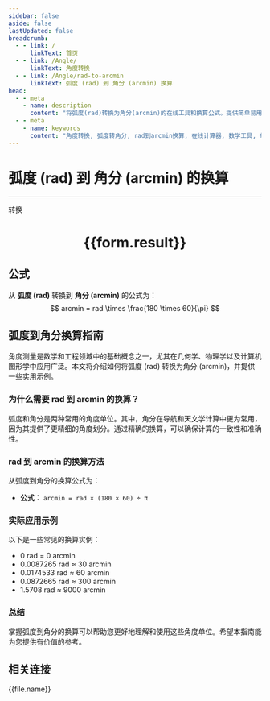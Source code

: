 ```yaml
---
sidebar: false
aside: false
lastUpdated: false
breadcrumb:
  - - link: /
      linkText: 首页
  - - link: /Angle/
      linkText: 角度转换
  - - link: /Angle/rad-to-arcmin
      linkText: 弧度 (rad) 到 角分 (arcmin) 换算
head:
  - - meta
    - name: description
      content: "将弧度(rad)转换为角分(arcmin)的在线工具和换算公式。提供简单易用的角度单位转换计算器。"
  - - meta
    - name: keywords
      content: "角度转换, 弧度转角分, rad到arcmin换算, 在线计算器, 数学工具, 单位转换"
---
```

# 弧度 (rad) 到 角分 (arcmin) 的换算
---
<script setup>
import { onMounted, reactive, inject, ref } from 'vue'
import { NButton, NForm, NFormItem, NInput, NInputNumber, NSelect, NCard, useMessage,NGrid ,NGi } from 'naive-ui'
import { defineClientComponent } from 'vitepress'
import { Angle } from '../../files';
const convert = inject('convert')

const form = reactive({
  number: null,
  result: '',
})

const convertHandler = () => {
  if (form.number !== null && !isNaN(form.number)) {
    const convertedValue = parseFloat(form.number) * 180 * 60 / Math.PI
    form.result = `${form.number}rad = ${convertedValue.toFixed(4)}arcmin`
  } else {
    form.result = '请输入有效的数值。'
  }
}
</script>

<n-form size="large" :model="form">
  <n-form-item label="弧度 (rad)">
    <n-input-number v-model:value="form.number" placeholder="输入弧度" style="width: 100%" />
  </n-form-item>
  <n-form-item>
    <n-button type="primary" @click="convertHandler" block>转换</n-button>
  </n-form-item>
</n-form>

<n-card  embedded :bordered="false" hoverable>
  <div  style="text-align:center">
    <h1>{{form.result}}</h1>
  </div>
</n-card>

## 公式

从 **弧度 (rad)** 转换到 **角分 (arcmin)** 的公式为：
$$ arcmin = rad \times \frac{180 \times 60}{\pi} $$

## 弧度到角分换算指南

角度测量是数学和工程领域中的基础概念之一，尤其在几何学、物理学以及计算机图形学中应用广泛。本文将介绍如何将弧度 (rad) 转换为角分 (arcmin)，并提供一些实用示例。

### 为什么需要 rad 到 arcmin 的换算？

弧度和角分是两种常用的角度单位。其中，角分在导航和天文学计算中更为常用，因为其提供了更精细的角度划分。通过精确的换算，可以确保计算的一致性和准确性。

### rad 到 arcmin 的换算方法

从弧度到角分的换算公式为：

- **公式：** `arcmin = rad × (180 × 60) ÷ π`

### 实际应用示例

以下是一些常见的换算实例：

- 0 rad = 0 arcmin
- 0.0087265 rad ≈ 30 arcmin
- 0.0174533 rad ≈ 60 arcmin
- 0.0872665 rad ≈ 300 arcmin
- 1.5708 rad ≈ 9000 arcmin

### 总结

掌握弧度到角分的换算可以帮助您更好地理解和使用这些角度单位。希望本指南能为您提供有价值的参考。

## 相关连接
<n-grid x-gap="12" :cols="3">
  <n-gi v-for="(file, index) in Angle" :key="index">
    <n-button
      text
      tag="a"
      :href="file.path"
      type="primary"
    >
      {{file.name}}
    </n-button>
  </n-gi>
</n-grid>